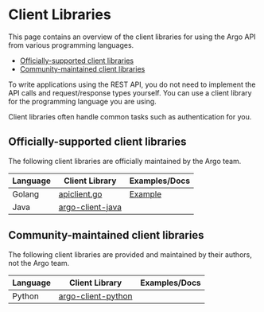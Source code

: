 # Client Libraries

This page contains an overview of the client libraries for using the Argo API from various programming languages.

* [Officially-supported client libraries](#officially-supported-client-libraries)
* [Community-maintained client libraries](#community-maintained-client-libraries)

To write applications using the  REST API, you do not need to implement the API calls and request/response types yourself. You can use a client library for the programming language you are using.

 Client libraries often handle common tasks such as authentication for you. 

## Officially-supported client libraries

The following client libraries are officially maintained by the Argo team.

| Language | Client Library | Examples/Docs |
|----------|----------------|---------------|
| Golang   | [apiclient.go](https://github.com/argoproj/argo/blob/master/pkg/apiclient/apiclient.go) | [Example](https://github.com/argoproj/argo/blob/master/cmd/argo/commands/submit.go)
| Java     | [argo-client-java](https://github.com/argoproj-labs/argo-client-java) | |

## Community-maintained client libraries

The following client libraries are provided and maintained by their authors, not the Argo team.

| Language | Client Library | Examples/Docs |
|----------|----------------|---------------|
| Python   | [argo-client-python](https://github.com/argoproj-labs/argo-client-python) | | 



